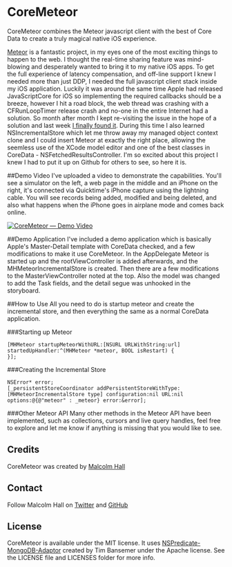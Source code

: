 # CoreMeteor
CoreMeteor combines the Meteor javascript client with the best of Core Data to create a truly magical native iOS experience.

[Meteor](http://www.meteor.com) is a fantastic project, in my eyes one of the most exciting things to happen to the web. I thought the real-time sharing feature was mind-blowing and desperately wanted to bring it to my native iOS apps. To get the full experience of latency compensation, and off-line support I knew I needed more than just DDP, I needed the full javascript client stack inside my iOS application. Luckily it was around the same time Apple had released JavaScriptCore for iOS so implementing the required callbacks should be a breeze, however I hit a road block, the web thread was crashing with a CFRunLoopTimer release crash and no-one in the entire Internet had a solution. So month after month I kept re-visiting the issue in the hope of a solution and last week [I finally found it](http://stackoverflow.com/questions/23168779/ios-cfrunlooptimer-release-message-sent-to-deallocated-instance-error-debug/31673605#31673605). During this time I also learned NSIncrementalStore which let me throw away my managed object context clone and I could insert Meteor at exactly the right place, allowing the seemless use of the XCode model editor and one of the best classes in CoreData - NSFetchedResultsController. I'm so excited about this project I knew I had to put it up on Github for others to see, so here it is.

##Demo Video
I've uploaded a video to demonstrate the capabilities. You'll see a simulator on the left, a web page in the middle and an iPhone on the right, it's connected via Quicktime's iPhone capture using the lightning cable. You will see records being added, modified and being deleted, and also what happens when the iPhone goes in airplane mode and comes back online.

[![CoreMeteor — Demo Video](http://img.youtube.com/vi/hPbU_gfHXu8/0.jpg)](https://www.youtube.com/watch?v=hPbU_gfHXu8) 

##Demo Application
I've included a demo application which is basically Apple's Master-Detail template with CoreData checked, and a few modifications to make it use CoreMeteor. In the AppDelegate Meteor is started up and the rootViewController is added afterwards, and the MHMeteorIncrementalStore is created. Then there are a few modifications to the MasterViewController noted at the top. Also the model was changed to add the Task fields, and the detail segue was unhooked in the storyboard.

##How to Use
All you need to do is startup meteor and create the incremental store, and then everything the same as a normal CoreData application.

###Starting up Meteor
```objc
[MHMeteor startupMeteorWithURL:[NSURL URLWithString:url] startedUpHandler:^(MHMeteor *meteor, BOOL isRestart) {
}];
```

###Creating the Incremental Store
```objc
NSError* error;
[_persistentStoreCoordinator addPersistentStoreWithType:[MHMeteorIncrementalStore type] configuration:nil URL:nil options:@{@"meteor" : _meteor} error:&error];
```

###Other Meteor API
Many other methods in the Meteor API have been implemented, such as collections, cursors and live query handles, feel free to explore and let me know if anything is missing that you would like to see.

## Credits
CoreMeteor was created by [Malcolm Hall](http://www.malcolmhall.com)

## Contact 
Follow Malcolm Hall on [Twitter](http://twitter.com/malhal) and [GitHub](http://github.com/malcolmhall)

## License
CoreMeteor is available under the MIT license.
It uses [NSPredicate-MongoDB-Adaptor](https://github.com/tjboneman/NSPredicate-MongoDB-Adaptor) created by Tim Bansemer under the Apache license.
See the LICENSE file and LICENSES folder for more info.
